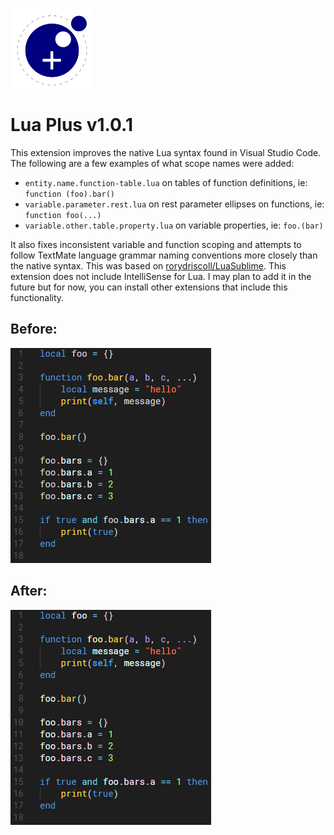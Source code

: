 ![Lua Plus Logo](./lua-plus.png)
# Lua Plus v1.0.1

This extension improves the native Lua syntax found in Visual Studio Code. The following are a few examples of what scope names were added:

- `entity.name.function-table.lua` on tables of function definitions, ie: `function (foo).bar()`
- `variable.parameter.rest.lua` on rest parameter ellipses on functions, ie: `function foo(...)`
- `variable.other.table.property.lua` on variable properties, ie: `foo.(bar)`

It also fixes inconsistent variable and function scoping and attempts to follow TextMate language grammar naming conventions more closely than the native syntax. This was based on [rorydriscoll/LuaSublime](https://github.com/rorydriscoll/LuaSublime). This extension does not include IntelliSense for Lua. I may plan to add it in the future but for now, you can install other extensions that include this functionality.

## Before:
![before](./before.png)

## After:
![after](./after.png)